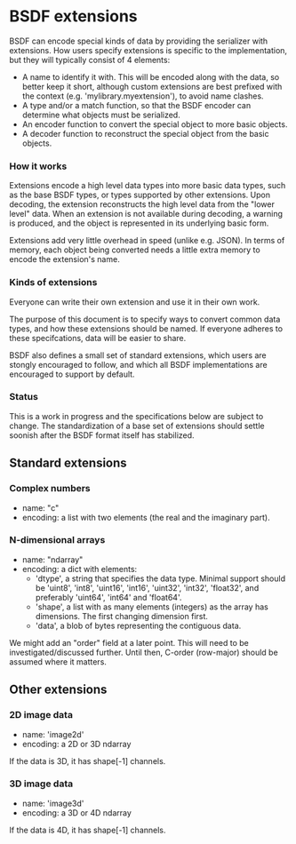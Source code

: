 # BSDF extensions

BSDF can encode special kinds of data by providing the serializer with
extensions. How users specify extensions is specific to the
implementation, but they will typically consist of 4 elements:

* A name to identify it with. This will be encoded along with the data,
  so better keep it short, although custom extensions are best prefixed with
  the context (e.g. 'mylibrary.myextension'), to avoid name clashes.
* A type and/or a match function, so that the BSDF encoder can determine
  what objects must be serialized.
* An encoder function to convert the special object to more basic objects.
* A decoder function to reconstruct the special object from the basic objects.

### How it works

Extensions encode a high level data types into more basic data types, such
as the base BSDF types, or types supported by other extensions. Upon decoding,
the extension reconstructs the high level data from the "lower level" data.
When an extension is not available during decoding, a warning is produced, 
and the object is represented in its underlying basic form.

Extensions add very little overhead in speed (unlike e.g. JSON). In terms
of memory, each object being converted needs a little extra memory to encode
the extension's name.

### Kinds of extensions

Everyone can write their own extension and use it in their own work.

The purpose of this document is to specify ways to convert common data types,
and how these extensions should be named. If everyone adheres to these
specifcations, data will be easier to share.

BSDF also defines a small set of standard extensions, which users are stongly
encouraged to follow, and which all BSDF implementations are encouraged
to support by default.


### Status

This is a work in progress and the specifications below are subject to change.
The standardization of a base set of extensions should settle soonish after the
BSDF format itself has stabilized. 


## Standard extensions

### Complex numbers

* name: "c"
* encoding: a list with two elements (the real and the imaginary part).


### N-dimensional arrays

* name: "ndarray"
* encoding: a dict with elements:
    * 'dtype', a string that specifies the data type. Minimal support
      should be 'uint8', 'int8', 'uint16', 'int16', 'uint32', 'int32',
      'float32', and preferably 'uint64', 'int64' and 'float64'.
    * 'shape', a list with as many elements (integers) as the array has
      dimensions. The first changing dimension first.
    * 'data', a blob of bytes representing the contiguous data.

We might add an "order" field at a later point. This will need to be
investigated/discussed further. Until then, C-order (row-major) should
be assumed where it matters.


## Other extensions

### 2D image data

* name: 'image2d'
* encoding: a 2D or 3D ndarray

If the data is 3D, it has shape[-1] channels.


### 3D image data

* name: 'image3d'
* encoding: a 3D or 4D ndarray

If the data is 4D, it has shape[-1] channels.
